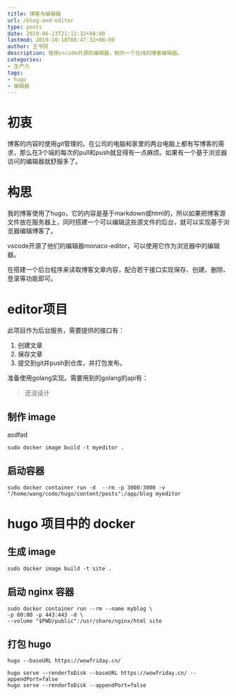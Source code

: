 ```yaml
---
title: 博客与编辑器
url: /blog-and-editor
type: posts
date: 2019-06-23T21:12:32+08:00
lastmod: 2019-10-18T08:47:32+08:00
author: 王书硕
description: 使用vscode开源的编辑器，制作一个在线的博客编辑器。
categories:
- 生产力
tags:
- hugo
- 编辑器
---
```


# 初衷

博客的内容时使用git管理的。在公司的电脑和家里的两台电脑上都有写博客的需求，那么在3个端的每次的pull和push就显得有一点麻烦。如果有一个基于浏览器访问的编辑器就舒服多了。

# 构思
我的博客使用了hugo，它的内容是基于markdown或html的，所以如果把博客源文件放在服务器上，同时搭建一个可以编辑这些源文件的后台，就可以实现基于浏览器编辑博客了。

vscode开源了他们的编辑器monaco-editor，可以使用它作为浏览器中的编辑器。

在搭建一个后台程序来读取博客文章内容，配合若干接口实现保存、创建、删除、登录等功能即可。

# editor项目

此项目作为后台服务，需要提供的接口有：
1. 创建文章
1. 保存文章
1. 提交到git并push到仓库，并打包发布。

准备使用golang实现。需要用到的golang的api有：
> 还没设计

## 制作 image

asdfad

```
sudo docker image build -t myeditor .
```
## 启动容器

```
sudo docker container run -d  --rm -p 3000:3000 -v "/home/wang/code/hugo/content/posts":/app/blog myeditor
```

# hugo 项目中的 docker

## 生成 image

```
sudo docker image build -t site .
```

## 启动 nginx 容器

```
sudo docker container run --rm --name myblog \
-p 80:80 -p 443:443 -d \
--volume "$PWD/public":/usr/share/nginx/html site
```

## 打包 hugo

```
hugo --baseURL https://wowfriday.cn/
```

```
hugo serve --renderToDisk --baseURL https://wowfriday.cn/ --appendPort=false
hugo serve --renderToDisk --appendPort=false
```